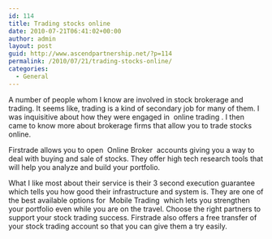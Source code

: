 ```yaml
---
id: 114
title: Trading stocks online
date: 2010-07-21T06:41:02+00:00
author: admin
layout: post
guid: http://www.ascendpartnership.net/?p=114
permalink: /2010/07/21/trading-stocks-online/
categories:
  - General
---
```

A number of people whom I know are involved in stock brokerage and trading. It seems like, trading is a kind of secondary job for many of them. I was inquisitive about how they were engaged in &nbsp;online trading&nbsp;. I then came to know more about brokerage firms that allow you to trade stocks online.

Firstrade allows you to open &nbsp;Online Broker&nbsp; accounts giving you a way to deal with buying and sale of stocks. They offer high tech research tools that will help you analyze and build your portfolio.

What I like most about their service is their 3 second execution guarantee which tells you how good their infrastructure and system is. They are one of the best available options for &nbsp;Mobile Trading&nbsp; which lets you strengthen your portfolio even while you are on the travel. Choose the right partners to support your stock trading success. Firstrade also offers a free transfer of your stock trading account so that you can give them a try easily.